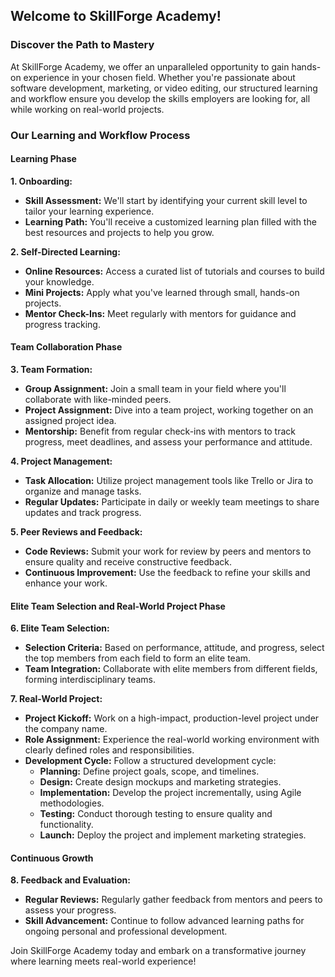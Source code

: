 ## Welcome to SkillForge Academy!

### Discover the Path to Mastery

At SkillForge Academy, we offer an unparalleled opportunity to gain hands-on experience in your chosen field. Whether you're passionate about software development, marketing, or video editing, our structured learning and workflow ensure you develop the skills employers are looking for, all while working on real-world projects.

### Our Learning and Workflow Process

#### Learning Phase

**1. Onboarding:**
   - **Skill Assessment:** We'll start by identifying your current skill level to tailor your learning experience.
   - **Learning Path:** You'll receive a customized learning plan filled with the best resources and projects to help you grow.

**2. Self-Directed Learning:**
   - **Online Resources:** Access a curated list of tutorials and courses to build your knowledge.
   - **Mini Projects:** Apply what you've learned through small, hands-on projects.
   - **Mentor Check-Ins:** Meet regularly with mentors for guidance and progress tracking.

#### Team Collaboration Phase

**3. Team Formation:**
   - **Group Assignment:** Join a small team in your field where you'll collaborate with like-minded peers.
   - **Project Assignment:** Dive into a team project, working together on an assigned project idea.
   - **Mentorship:** Benefit from regular check-ins with mentors to track progress, meet deadlines, and assess your performance and attitude.

**4. Project Management:**
   - **Task Allocation:** Utilize project management tools like Trello or Jira to organize and manage tasks.
   - **Regular Updates:** Participate in daily or weekly team meetings to share updates and track progress.

**5. Peer Reviews and Feedback:**
   - **Code Reviews:** Submit your work for review by peers and mentors to ensure quality and receive constructive feedback.
   - **Continuous Improvement:** Use the feedback to refine your skills and enhance your work.

#### Elite Team Selection and Real-World Project Phase

**6. Elite Team Selection:**
   - **Selection Criteria:** Based on performance, attitude, and progress, select the top members from each field to form an elite team.
   - **Team Integration:** Collaborate with elite members from different fields, forming interdisciplinary teams.

**7. Real-World Project:**
   - **Project Kickoff:** Work on a high-impact, production-level project under the company name.
   - **Role Assignment:** Experience the real-world working environment with clearly defined roles and responsibilities.
   - **Development Cycle:** Follow a structured development cycle:
     - **Planning:** Define project goals, scope, and timelines.
     - **Design:** Create design mockups and marketing strategies.
     - **Implementation:** Develop the project incrementally, using Agile methodologies.
     - **Testing:** Conduct thorough testing to ensure quality and functionality.
     - **Launch:** Deploy the project and implement marketing strategies.

#### Continuous Growth

**8. Feedback and Evaluation:**
   - **Regular Reviews:** Regularly gather feedback from mentors and peers to assess your progress.
   - **Skill Advancement:** Continue to follow advanced learning paths for ongoing personal and professional development.

Join SkillForge Academy today and embark on a transformative journey where learning meets real-world experience!
